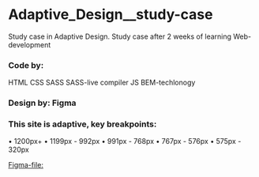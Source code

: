 # Adaptive_Design__study-case
Study case in Adaptive Design.
Study case after 2 weeks of learning Web-development 

### Code by: 
  HTML
  CSS
  SASS
  SASS-live compiler
  JS
  BEM-techlonogy 
  
### Design by: Figma

### This site is adaptive, key breakpoints:
  • 1200px+
  • 1199px - 992px
  • 991px - 768px
  • 767px - 576px
  • 575px - 320px

  [Figma-file:](https://www.figma.com/file/zkWK0ZPrTCblS0uXz9vh3u/%D0%9C%D0%B0%D0%BA%D0%B5%D1%82-%D0%9F%D0%BE%D1%80%D1%82%D1%84%D0%BE%D0%BB%D0%B8%D0%BE-%D0%B3%D0%B8%D1%82%D0%B0%D1%80%D0%B8%D1%81%D1%82%D0%B0?type=design&mode=dev)
